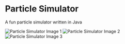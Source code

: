 # Particle Simulator
A fun particle simulator written in Java

![Particle Simulator Image 1](https://howardhalim.com/projects/Larger%201.png)
![Particle Simulator Image 2](https://howardhalim.com/projects/Particle%20Simulator%202.png)
![Particle Simulator Image 3](https://howardhalim.com/projects/Larger%203.png)
